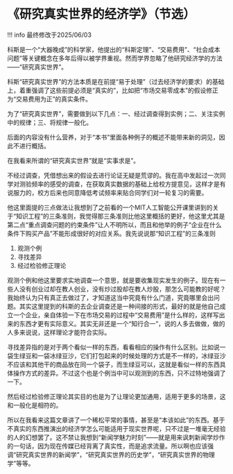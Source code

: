 # 《研究真实世界的经济学》（节选）

!!! info
    最终修改于2025/06/03

科斯是一个“大器晚成”的科学家，他提出的“科斯定理”、“交易费用”、“社会成本问题”等关键概念在多年后得以被学界重视。然而学界忽略了他研究经济学的方法——“研究真实世界”。

科斯“研究真实世界”的方法本质是在前提“易于处理”（过去经济学的要求）的基础上，着重强调了这些前提必须是“真实的”，比如把“市场交易零成本”的假设修正为“交易费用为正”的真实条件。

为了“研究真实世界”，需要做到以下几点：一、经过调查得到实例；二、关注实例中的规律；三、将规律一般化。

后面的内容没有什么营养，对于“本书”里面各种例子的概述不能带来新的洞见，因此不进行概括。

在我看来所谓的“研究真实世界”就是“实事求是”。

不经过调查，凭借想出来的假设去进行论证无疑是荒谬的。我在高中发起过一次同学对测验频率的感受的调查，在获取真实数据的基础上给校方提意见，这样才是有说服力的，校方后来也同意降低考试频率来贴合同学们对一轮复习的需要。

他这里面提的三点做法让我想到了之前看的一个MIT人工智能公开课里讲到的关于“知识工程”的三条准则，我觉得那三条准则比他这里概括的更好，他这里尤其是第二点“重点调查问题的约束条件”让人不明所以，而且和他举的例子“企业在什么条件下购买产品”不能形成很好的对应关系。我先说说那“知识工程”的三条准则

1. 观测个例
2. 寻找差异
3. 经过检验修正理论

观测个例和他这里要求实地调查一个意思，就是要收集现实发生的例子。现在有一些人没有创业过却在教人创业，没有炒过股却在教人炒股，那怎么可能教的好呢？我始终认为只有真正去做过了，才知道这当中究竟有什么门道，究竟哪里会出问题。其实这里提到的科斯的去企业调查还是一种间接的形式，最好的就是他自己成立一个企业，亲自体验一下在市场交易的过程中“交易费用”是什么样的，这样写出来的东西才更有实际意义。其实无非还是一个“知行合一”，说的人多去做做，做的人多来说说，这样理论才能符合实际。

寻找差异指的是对于两个看似一样的东西，看看相应的操作有什么区别。比如说一袋生绿豆和一袋冰绿豆沙，它们打包起来的时候处理的方式是不一样的，冰绿豆沙不应该和其他干的商品放在同一个袋子，而生绿豆可以，这就是看似一样的东西具体操作方式的差异。不过这个也是个例当中可以观测到的东西，只不过特地强调了一下。

然后经过检验修正理论其实目的也是为了让理论更加通用，适用于更多的场景，这和一般化是相符的。

所以在我看来这篇文章讲了一个稀松平常的事情，甚至是“本该如此”的东西。基于不真实的东西推演出的经济学怎么可能适用于现实世界呢，只不过是一堆毫无经验的人的幻想罢了。这不禁让我想到“新闻学魅力时刻”——就是用来讽刺新闻学炒作的一句话，因为现在传媒已经背离了真实性，而是追求流量。所以啊也应该强调“研究真实世界的新闻学”，“研究真实世界的历史学”，“研究真实世界的物理学”等等。